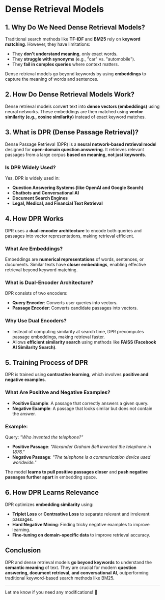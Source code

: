 # Dense Retrieval Models

## 1. Why Do We Need Dense Retrieval Models?
Traditional search methods like **TF-IDF** and **BM25** rely on **keyword matching**. However, they have limitations:
- They **don't understand meaning**, only exact words.
- They **struggle with synonyms** (e.g., "car" vs. "automobile").
- They **fail in complex queries** where context matters.

Dense retrieval models go beyond keywords by using **embeddings** to capture the meaning of words and sentences.

## 2. How Do Dense Retrieval Models Work?
Dense retrieval models convert text into **dense vectors (embeddings)** using neural networks. These embeddings are then matched using **vector similarity (e.g., cosine similarity)** instead of exact keyword matches.

## 3. What is DPR (Dense Passage Retrieval)?
Dense Passage Retrieval (DPR) is a **neural network-based retrieval model** designed for **open-domain question answering**. It retrieves relevant passages from a large corpus **based on meaning, not just keywords**.

### Is DPR Widely Used?
Yes, DPR is widely used in:
- **Question Answering Systems (like OpenAI and Google Search)**
- **Chatbots and Conversational AI**
- **Document Search Engines**
- **Legal, Medical, and Financial Text Retrieval**

## 4. How DPR Works
DPR uses a **dual-encoder architecture** to encode both queries and passages into vector representations, making retrieval efficient.

### What Are Embeddings?
Embeddings are **numerical representations** of words, sentences, or documents. Similar texts have **closer embeddings**, enabling effective retrieval beyond keyword matching.

### What is Dual-Encoder Architecture?
DPR consists of two encoders:
- **Query Encoder**: Converts user queries into vectors.
- **Passage Encoder**: Converts candidate passages into vectors.

### Why Use Dual Encoders?
- Instead of computing similarity at search time, DPR precomputes passage embeddings, making retrieval faster.
- Allows **efficient similarity search** using methods like **FAISS (Facebook AI Similarity Search)**.

## 5. Training Process of DPR
DPR is trained using **contrastive learning**, which involves **positive and negative examples**.

### What Are Positive and Negative Examples?
- **Positive Example**: A passage that correctly answers a given query.
- **Negative Example**: A passage that looks similar but does not contain the answer.

### Example:
Query: *"Who invented the telephone?"*
- **Positive Passage**: *"Alexander Graham Bell invented the telephone in 1876."*
- **Negative Passage**: *"The telephone is a communication device used worldwide."*

The model **learns to pull positive passages closer** and **push negative passages further apart** in embedding space.

## 6. How DPR Learns Relevance
DPR optimizes **embedding similarity** using:
- **Triplet Loss** or **Contrastive Loss** to separate relevant and irrelevant passages.
- **Hard Negative Mining**: Finding tricky negative examples to improve learning.
- **Fine-tuning on domain-specific data** to improve retrieval accuracy.

## Conclusion
DPR and dense retrieval models **go beyond keywords** to understand the **semantic meaning** of text. They are crucial for modern **question answering, document retrieval, and conversational AI**, outperforming traditional keyword-based search methods like BM25.

---

Let me know if you need any modifications! 🚀


